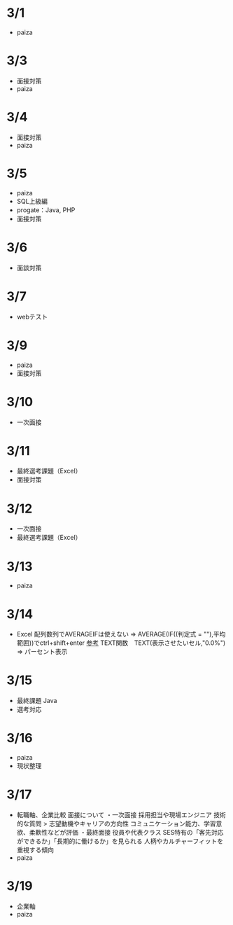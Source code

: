 # 3/1
- paiza

# 3/3
- 面接対策
- paiza

# 3/4
- 面接対策
- paiza

# 3/5
- paiza
- SQL上級編
- progate：Java, PHP
- 面接対策

# 3/6
- 面談対策

# 3/7
- webテスト

# 3/9
- paiza
- 面接対策

# 3/10
- 一次面接

# 3/11
- 最終選考課題（Excel）
- 面接対策

# 3/12
- 一次面接
- 最終選考課題（Excel）

# 3/13
- paiza

# 3/14
- Excel
  配列数列でAVERAGEIFは使えない => AVERAGE(IF((判定式 = ""),平均範囲))でctrl+shift+enter
  [参考](https://improve-office-spa.com/add-numbers-with-excel-function-sum-and-if/)
  TEXT関数　TEXT(表示させたいセル,"0.0%") => パーセント表示

# 3/15
- 最終課題 Java
- 選考対応

# 3/16
- paiza
- 現状整理

# 3/17
- 転職軸、企業比較
  面接について
  ・一次面接
    採用担当や現場エンジニア
    技術的な質問 > 志望動機やキャリアの方向性
    コミュニケーション能力、学習意欲、柔軟性などが評価
  ・最終面接
    役員や代表クラス
    SES特有の「客先対応ができるか」「長期的に働けるか」を見られる
    人柄やカルチャーフィットを重視する傾向
- paiza

# 3/19
- 企業軸
- paiza